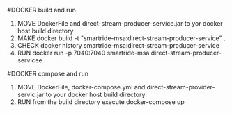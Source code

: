 #DOCKER build and run

1. 	MOVE 	DockerFile and direct-stream-producer-service.jar to yor docker host build directory
2.	MAKE 	docker build -t "smartride-msa:direct-stream-producer-service" .
3.	CHECK 	docker history smartride-msa:direct-stream-producer-service
4.	RUN 	docker run -p 7040:7040 smartride-msa:direct-stream-producer-servicee

#DOCKER compose and run
1. MOVE 	DockerFile, docker-compose.yml and direct-stream-provider-servic.jar to your docker host build directory 
2. RUN 		from the build directory execute docker-compose up
